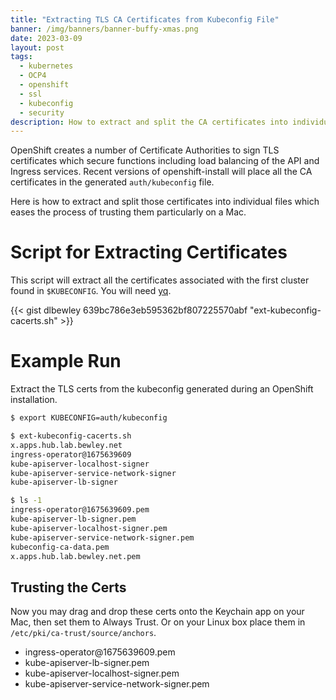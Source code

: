 ```yaml
---
title: "Extracting TLS CA Certificates from Kubeconfig File"
banner: /img/banners/banner-buffy-xmas.png
date: 2023-03-09
layout: post
tags:
  - kubernetes
  - OCP4
  - openshift
  - ssl
  - kubeconfig
  - security
description: How to extract and split the CA certificates into individual files from an OpenShift kubeconfig.
---
```


OpenShift creates a number of Certificate Authorities to sign TLS certificates which secure functions including load balancing of the API and Ingress services.
Recent versions of openshift-install will place all the CA certificates in the generated `auth/kubeconfig` file. 

Here is how to extract and split those certificates into individual files which eases the process of trusting them particularly on a Mac.

<!--more-->

# Script for Extracting Certificates

This script will extract all the certificates associated with the first cluster found in `$KUBECONFIG`. You will need [yq](https://mikefarah.gitbook.io/yq/).

{{< gist dlbewley 639bc786e3eb595362bf807225570abf "ext-kubeconfig-cacerts.sh" >}}

# Example Run

Extract the TLS certs from the kubeconfig generated during an OpenShift installation.

```bash
$ export KUBECONFIG=auth/kubeconfig

$ ext-kubeconfig-cacerts.sh
x.apps.hub.lab.bewley.net
ingress-operator@1675639609
kube-apiserver-localhost-signer
kube-apiserver-service-network-signer
kube-apiserver-lb-signer

$ ls -1
ingress-operator@1675639609.pem
kube-apiserver-lb-signer.pem
kube-apiserver-localhost-signer.pem
kube-apiserver-service-network-signer.pem
kubeconfig-ca-data.pem
x.apps.hub.lab.bewley.net.pem
```

## Trusting the Certs

Now you may drag and drop these certs onto the Keychain app on your Mac, then set them to Always Trust. Or on your Linux box place them in `/etc/pki/ca-trust/source/anchors`.

* ingress-operator\@1675639609.pem
* kube-apiserver-lb-signer.pem
* kube-apiserver-localhost-signer.pem
* kube-apiserver-service-network-signer.pem
